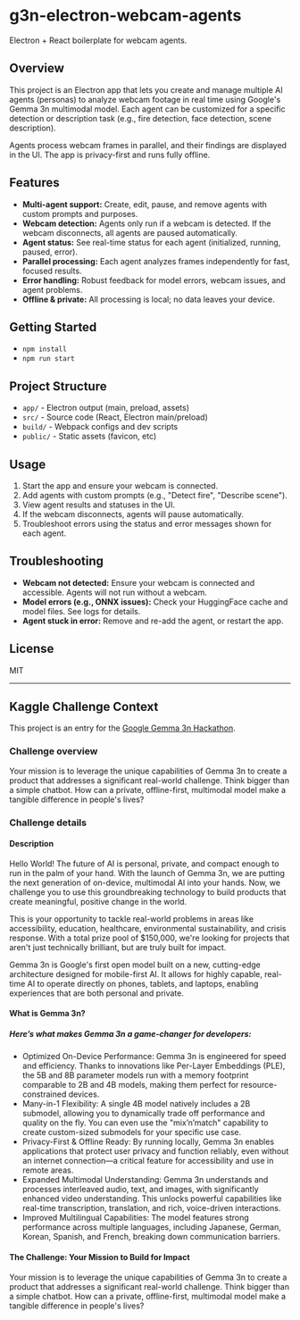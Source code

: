 # g3n-electron-webcam-agents

Electron + React boilerplate for webcam agents.

## Overview

This project is an Electron app that lets you create and manage multiple AI agents (personas) to analyze webcam footage in real time using Google's Gemma 3n multimodal model. Each agent can be customized for a specific detection or description task (e.g., fire detection, face detection, scene description).

Agents process webcam frames in parallel, and their findings are displayed in the UI. The app is privacy-first and runs fully offline.

## Features

- **Multi-agent support:** Create, edit, pause, and remove agents with custom prompts and purposes.
- **Webcam detection:** Agents only run if a webcam is detected. If the webcam disconnects, all agents are paused automatically.
- **Agent status:** See real-time status for each agent (initialized, running, paused, error).
- **Parallel processing:** Each agent analyzes frames independently for fast, focused results.
- **Error handling:** Robust feedback for model errors, webcam issues, and agent problems.
- **Offline & private:** All processing is local; no data leaves your device.

## Getting Started

- `npm install`
- `npm run start`

## Project Structure

- `app/` - Electron output (main, preload, assets)
- `src/` - Source code (React, Electron main/preload)
- `build/` - Webpack configs and dev scripts
- `public/` - Static assets (favicon, etc)

## Usage

1. Start the app and ensure your webcam is connected.
2. Add agents with custom prompts (e.g., "Detect fire", "Describe scene").
3. View agent results and statuses in the UI.
4. If the webcam disconnects, agents will pause automatically.
5. Troubleshoot errors using the status and error messages shown for each agent.

## Troubleshooting

- **Webcam not detected:** Ensure your webcam is connected and accessible. Agents will not run without a webcam.
- **Model errors (e.g., ONNX issues):** Check your HuggingFace cache and model files. See logs for details.
- **Agent stuck in error:** Remove and re-add the agent, or restart the app.

## License
MIT

---

## Kaggle Challenge Context

This project is an entry for the [Google Gemma 3n Hackathon](https://www.kaggle.com/competitions/google-gemma-3n-hackathon).

### Challenge overview

Your mission is to leverage the unique capabilities of Gemma 3n to create a product that addresses a significant real-world challenge. Think bigger than a simple chatbot. How can a private, offline-first, multimodal model make a tangible difference in people's lives?

### Challenge details

#### Description

Hello World! The future of AI is personal, private, and compact enough to run in the palm of your hand. With the launch of Gemma 3n, we are putting the next generation of on-device, multimodal AI into your hands. Now, we challenge you to use this groundbreaking technology to build products that create meaningful, positive change in the world.

This is your opportunity to tackle real-world problems in areas like accessibility, education, healthcare, environmental sustainability, and crisis response. With a total prize pool of $150,000, we're looking for projects that aren't just technically brilliant, but are truly built for impact.

Gemma 3n is Google's first open model built on a new, cutting-edge architecture designed for mobile-first AI. It allows for highly capable, real-time AI to operate directly on phones, tablets, and laptops, enabling experiences that are both personal and private.

#### What is Gemma 3n?

##### Here’s what makes Gemma 3n a game-changer for developers:

* Optimized On-Device Performance: Gemma 3n is engineered for speed and efficiency. Thanks to innovations like Per-Layer Embeddings (PLE), the 5B and 8B parameter models run with a memory footprint comparable to 2B and 4B models, making them perfect for resource-constrained devices.
* Many-in-1 Flexibility: A single 4B model natively includes a 2B submodel, allowing you to dynamically trade off performance and quality on the fly. You can even use the "mix’n’match" capability to create custom-sized submodels for your specific use case.
* Privacy-First & Offline Ready: By running locally, Gemma 3n enables applications that protect user privacy and function reliably, even without an internet connection—a critical feature for accessibility and use in remote areas.
* Expanded Multimodal Understanding: Gemma 3n understands and processes interleaved audio, text, and images, with significantly enhanced video understanding. This unlocks powerful capabilities like real-time transcription, translation, and rich, voice-driven interactions.
* Improved Multilingual Capabilities: The model features strong performance across multiple languages, including Japanese, German, Korean, Spanish, and French, breaking down communication barriers.

#### The Challenge: Your Mission to Build for Impact

Your mission is to leverage the unique capabilities of Gemma 3n to create a product that addresses a significant real-world challenge. Think bigger than a simple chatbot. How can a private, offline-first, multimodal model make a tangible difference in people's lives?
